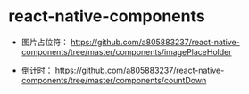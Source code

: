 # react-native-components

* 图片占位符：
https://github.com/a805883237/react-native-components/tree/master/components/imagePlaceHolder

* 倒计时：
https://github.com/a805883237/react-native-components/tree/master/components/countDown
